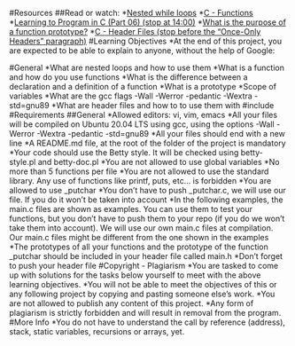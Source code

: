 #Resources
	##Read or watch:
	*[Nested while loops](https://intranet.alxswe.com/rltoken/_4aLZ5nW24njUT2VbSZdQQ)
	*[C - Functions](https://intranet.alxswe.com/rltoken/Vg1zzzrxLhPh71405uggSg)
	*[Learning to Program in C (Part 06) (stop at 14:00)](https://intranet.alxswe.com/rltoken/jveXtnJII2S0z7a06c7-JA)
	*[What is the purpose of a function prototype?](https://intranet.alxswe.com/rltoken/XZ--UJZO76ZoUWNA9bTmbg)
	*[C - Header Files (stop before the “Once-Only Headers” paragraph)](https://intranet.alxswe.com/rltoken/AS8JW4ObD5gmyX2mgtqV0A)
#Learning Objectives
	*At the end of this project, you are expected to be able to explain to anyone, without the help of Google:

#General
	*What are nested loops and how to use them
	*What is a function and how do you use functions
	*What is the difference between a declaration and a definition of a function
	*What is a prototype
	*Scope of variables
	*What are the gcc flags -Wall -Werror -pedantic -Wextra -std=gnu89
	*What are header files and how to to use them with #include
#Requirements
##General
	*Allowed editors: vi, vim, emacs
	*All your files will be compiled on Ubuntu 20.04 LTS using gcc, using the options -Wall -Werror -Wextra -pedantic -std=gnu89
	*All your files should end with a new line
	*A README.md file, at the root of the folder of the project is mandatory
	*Your code should use the Betty style. It will be checked using betty-style.pl and betty-doc.pl
	*You are not allowed to use global variables
	*No more than 5 functions per file
	*You are not allowed to use the standard library. Any use of functions like printf, puts, etc… is forbidden
	*You are allowed to use _putchar
	*You don’t have to push _putchar.c, we will use our file. If you do it won’t be taken into account
	*In the following examples, the main.c files are shown as examples. You can use them to test your functions, but you don’t have to push them to your repo (if you do we won’t take them into account). We will use our own main.c files at compilation. Our main.c files might be different from the one shown in the examples
	*The prototypes of all your functions and the prototype of the function _putchar should be included in your header file called main.h
	*Don’t forget to push your header file
#Copyright - Plagiarism
	*You are tasked to come up with solutions for the tasks below yourself to meet with the above learning objectives.
	*You will not be able to meet the objectives of this or any following project by copying and pasting someone else’s work.
	*You are not allowed to publish any content of this project.
	*Any form of plagiarism is strictly forbidden and will result in removal from the program.
#More Info
	*You do not have to understand the call by reference (address), stack, static variables, recursions or arrays, yet.
